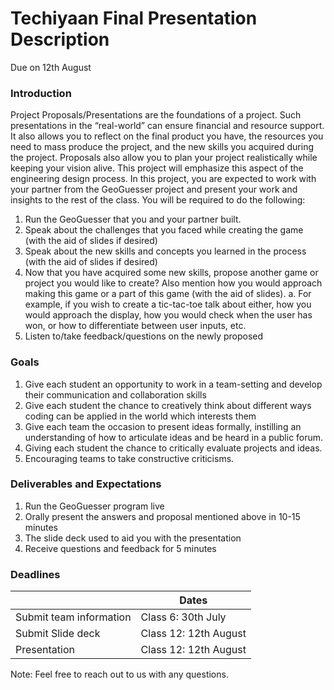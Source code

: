 # Techiyaan Final Presentation Description 
Due on 12th August

### Introduction 
Project Proposals/Presentations are the foundations of a project. Such presentations in the “real-world” can ensure financial and resource support. It also allows you to reflect on the final product you have, the resources you need to mass produce the project, and the new skills you acquired during the project. Proposals also allow you to plan your project realistically while keeping your vision alive. This project will emphasize this aspect of the engineering design process. 
In this project, you are expected to work with your partner from the GeoGuesser project and present your work and insights to the rest of the class. You will be required to do the following:
1. Run the GeoGuesser that you and your partner built. 
2. Speak about the challenges that you faced while creating the game (with the aid of slides if desired)
3. Speak about the new skills and concepts you learned in the process (with the aid of slides if desired)
4. Now that you have acquired some new skills, propose another game or project you would like to create? Also mention how you would approach making this game or a part of this game (with the aid of slides).
		a. For example, if you wish to create a tic-tac-toe talk about either, how you would approach the display, how you would check when the user has won, or how to differentiate between user inputs, etc. 
5. Listen to/take feedback/questions on the newly proposed 
### Goals 
1.	Give each student an opportunity to work in a team-setting and develop their communication and collaboration skills
2.	Give each student the chance to creatively think about different ways coding can be applied in the world which interests them 
3.	Give each team the occasion to present ideas formally, instilling an understanding of how to articulate ideas and be heard in a public forum. 
4.	Giving each student the chance to critically evaluate projects and ideas. 
5.	Encouraging teams to take constructive criticisms. 
### Deliverables and Expectations 
1.	Run the GeoGuesser program live
2.	Orally present the answers and proposal mentioned above in 10-15 minutes
3.	The slide deck used to aid you with the presentation
4.	Receive questions and feedback for 5 minutes

### Deadlines 
|                          | Dates                 |
| -------------------------| --------------------- |
| Submit team information  | Class 6: 30th July    |
| Submit Slide deck        | Class 12: 12th August |
| Presentation             | Class 12: 12th August |

Note: Feel free to reach out to us with any questions. 
